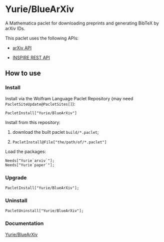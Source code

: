 # Yurie/BlueArXiv

A Mathematica paclet for downloading preprints and generating BibTeX by arXiv IDs.

This paclet uses the following APIs:

* [arXiv API](https://info.arxiv.org/help/api/index.html)

* [INSPIRE REST API](https://github.com/inspirehep/rest-api-doc)

## How to use

### Install

Install via the Wolfram Language Paclet Repository (may need `PacletSiteUpdate@PacletSites[]`):

```
PacletInstall["Yurie/BlueArXiv"]
```

Install from this repository:

1. download the built paclet `build/*.paclet`;

2. `PacletInstall@File["the/path/of/*.paclet"]`

Load the packages:

```
Needs["Yurie`arxiv`"];
Needs["Yurie`paper`"];
```

### Upgrade

```
PacletInstall["Yurie/BlueArXiv"];
```

### Uninstall

```
PacletUninstall["Yurie/BlueArXiv"];
```

### Documentation

[Yurie/BlueArXiv](https://resources.wolframcloud.com/PacletRepository/resources/Yurie/BlueArXiv/)

